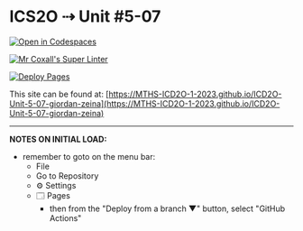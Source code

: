 # ICS2O ⇢ Unit #5-07

[![Open in Codespaces](https://classroom.github.com/assets/launch-codespace-7f7980b617ed060a017424585567c406b6ee15c891e84e1186181d67ecf80aa0.svg)](https://classroom.github.com/open-in-codespaces?assignment_repo_id=15013753)

[![Mr Coxall's Super Linter](https://github.com/MTHS-ICD2O-1-2023/ICD2O-Unit-5-07-giordan-zeina/workflows/Mr%20Coxall's%20Super%20Linter/badge.svg)](https://github.com/MTHS-ICD2O-1-2023/ICD2O-Unit-5-07-giordan-zeina/actions)

[![Deploy Pages](https://github.com/MTHS-ICD2O-1-2023/ICD2O-Unit-5-07-giordan-zeina/workflows/Deploy%20Pages/badge.svg)](https://github.com/MTHS-ICD2O-1-2023/ICD2O-Unit-5-07-giordan-zeina/actions)

This site can be found at: [https://MTHS-ICD2O-1-2023.github.io/ICD2O-Unit-5-07-giordan-zeina](https://MTHS-ICD2O-1-2023.github.io/ICD2O-Unit-5-07-giordan-zeina)

---

**NOTES ON INITIAL LOAD:**
- remember to goto on the menu bar:
  - File
  - Go to Repository
  - ⚙ Settings
  - 🗔 Pages
    - then from the "Deploy from a branch ▼" button, select "GitHub Actions"
